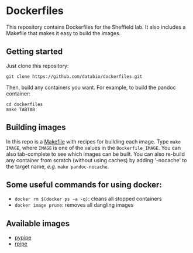 # Dockerfiles

This repository contains Dockerfiles for the Sheffield lab. It also includes a Makefile that makes it easy to build the images.

## Getting started

Just clone this repository:

```
git clone https://github.com/databio/dockerfiles.git
```

Then, build any containers you want. For example, to build the pandoc container:

```
cd dockerfiles
make TABTAB
```

## Building images

In this repo is a [Makefile](Makefile) with recipes for building each image.  Type `make IMAGE`, where `IMAGE` is one of the values in the `Dockerfile_IMAGE`. You can also tab-complete to see which images can be built. You can also re-build any container from scratch (without using caches) by adding '-nocache' to the target name, *e.g.* `make pandoc-nocache`.



## Some useful commands for using docker:

* `docker rm $(docker ps -a -q)`: cleans all stopped containers
* `docker image prune`: removes all dangling images


## Available images
- [pypipe](Dockerfiles/Dockerfile_pypipe)
- [rpipe](Dockerfiles/Dockerfile_rpipe)
